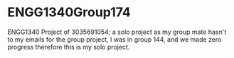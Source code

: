 # ENGG1340Group174
ENGG1340 Project of 3035691054; a solo project as my group mate hasn't to my emails for the group project, I was in group 144, and we made zero progress therefore this is my solo project.
